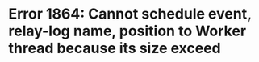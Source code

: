 # Error 1864: Cannot schedule event, relay-log name, position to Worker thread because its size exceed

